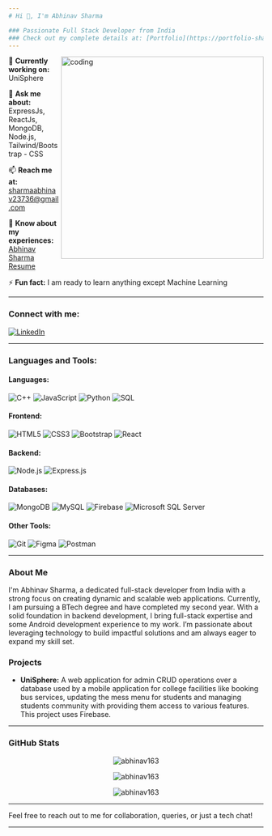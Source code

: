 ```yaml
---
# Hi 👋, I'm Abhinav Sharma

### Passionate Full Stack Developer from India
### Check out my complete details at: [Portfolio](https://portfolio-sharmaabhinav23736-gmailcoms-projects.vercel.app/)
---
```


<img align="right" alt="coding" width="400" src="https://miro.medium.com/v2/resize:fit:1358/1*yw0TnheAGN-LPneDaTlaxw.gif">

🔭 **Currently working on:** UniSphere 

💬 **Ask me about:** ExpressJs, ReactJs, MongoDB, Node.js, Tailwind/Bootstrap - CSS

📫 **Reach me at:** sharmaabhinav23736@gmail.com

📄 **Know about my experiences:** [Abhinav Sharma Resume](https://drive.google.com/file/d/1ckL7Jx_sKtXlJxS-QFbrkDljjQP-KDP7/view?usp=sharing)

⚡ **Fun fact:** I am ready to learn anything except Machine Learning

---

### Connect with me:
[![LinkedIn](https://img.shields.io/badge/LinkedIn-0077B5?style=for-the-badge&logo=linkedin&logoColor=white)](https://www.linkedin.com/in/abhinav-sharma163/)

---

### Languages and Tools:

#### **Languages:**

![C++](https://img.shields.io/badge/C++-00599C?style=flat-square&logo=c%2B%2B&logoColor=white)
![JavaScript](https://img.shields.io/badge/JavaScript-323330?style=flat-square&logo=javascript&logoColor=F7DF1E)
![Python](https://img.shields.io/badge/Python-3776AB?style=flat-square&logo=python&logoColor=white)
![SQL](https://img.shields.io/badge/SQL-003B57?style=flat-square&logo=postgresql&logoColor=white)

#### **Frontend:**

![HTML5](https://img.shields.io/badge/HTML5-E34F26?style=flat-square&logo=html5&logoColor=white)
![CSS3](https://img.shields.io/badge/CSS3-1572B6?style=flat-square&logo=css3&logoColor=white)
![Bootstrap](https://img.shields.io/badge/Bootstrap-563D7C?style=flat-square&logo=bootstrap&logoColor=white)
![React](https://img.shields.io/badge/React-20232A?style=flat-square&logo=react&logoColor=61DAFB)

#### **Backend:**

![Node.js](https://img.shields.io/badge/Node.js-339933?style=flat-square&logo=nodedotjs&logoColor=white)
![Express.js](https://img.shields.io/badge/Express.js-404D59?style=flat-square&logo=express&logoColor=white)

#### **Databases:**

![MongoDB](https://img.shields.io/badge/MongoDB-4EA94B?style=flat-square&logo=mongodb&logoColor=white)
![MySQL](https://img.shields.io/badge/MySQL-4479A1?style=flat-square&logo=mysql&logoColor=white)
![Firebase](https://img.shields.io/badge/Firebase-FFCA28?style=flat-square&logo=firebase&logoColor=white)
![Microsoft SQL Server](https://img.shields.io/badge/Microsoft%20SQL%20Server-CC2927?style=flat-square&logo=microsoft%20sql%20server&logoColor=white)

#### **Other Tools:**

![Git](https://img.shields.io/badge/Git-F05032?style=flat-square&logo=git&logoColor=white)
![Figma](https://img.shields.io/badge/Figma-F24E1E?style=flat-square&logo=figma&logoColor=white)
![Postman](https://img.shields.io/badge/Postman-FF6C37?style=flat-square&logo=postman&logoColor=white)

---

### About Me

I'm Abhinav Sharma, a dedicated full-stack developer from India with a strong focus on creating dynamic and scalable web applications. Currently, I am pursuing a BTech degree and have completed my second year. With a solid foundation in backend development, I bring full-stack expertise and some Android development experience to my work. I’m passionate about leveraging technology to build impactful solutions and am always eager to expand my skill set.

### Projects

- **UniSphere:** A web application for admin CRUD operations over a database used by a mobile application for college facilities like booking bus services, updating the mess menu for students and managing students community with providing them access to various features. This project uses Firebase.

---

### GitHub Stats

<p align="center">
  <img src="https://github-readme-stats.vercel.app/api/top-langs?username=abhinav163&show_icons=true&locale=en&layout=compact" alt="abhinav163" />
</p>

<p align="center">
  <img src="https://github-readme-stats.vercel.app/api?username=abhinav163&show_icons=true&locale=en" alt="abhinav163" />
</p>

<p align="center">
  <img src="https://github-readme-streak-stats.herokuapp.com/?user=abhinav163&" alt="abhinav163" />
</p>

---

Feel free to reach out to me for collaboration, queries, or just a tech chat!

---
